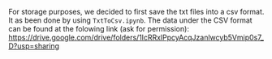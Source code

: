 For storage purposes, we decided to first save the txt files into a csv format. It as been done by using `TxtToCsv.ipynb`.
The data under the CSV format can be found at the folowing link (ask for permission): 
https://drive.google.com/drive/folders/1lcRRxlPpcyAcqJzanlwcyb5Vmip0s7_D?usp=sharing
